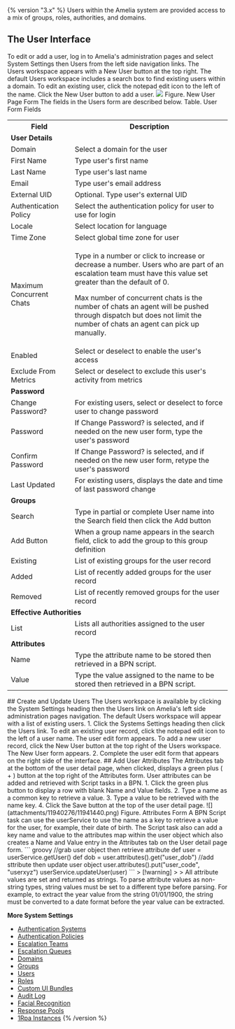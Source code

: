 {% version "3.x" %}
Users within the Amelia system are provided access to a mix of groups, roles, authorities, and domains.
## The User Interface
To edit or add a user, log in to Amelia's administration pages and select System Settings then Users from the left side navigation links. The Users workspace appears with a New User button at the top right.
The default Users workspace includes a search box to find existing users within a domain. To edit an existing user, click the notepad edit icon to the left of the name. Click the New User button to add a user.
![](attachments/11940276/11941432.png)
Figure. New User Page Form
The fields in the Users form are described below.
Table. User Form Fields
<table class="wrapped confluenceTable">
<tbody>
<tr class="header">
<th class="confluenceTh">Field</th>
<th class="confluenceTh">Description</th>
</tr>
&#10;<tr class="odd">
<td colspan="2" class="confluenceTd"><strong>User Details</strong></td>
</tr>
<tr class="even">
<td class="confluenceTd">Domain</td>
<td class="confluenceTd">Select a domain for the user</td>
</tr>
<tr class="odd">
<td class="confluenceTd">First Name</td>
<td class="confluenceTd">Type user's first name</td>
</tr>
<tr class="even">
<td class="confluenceTd">Last Name</td>
<td class="confluenceTd">Type user's last name</td>
</tr>
<tr class="odd">
<td class="confluenceTd">Email</td>
<td class="confluenceTd">Type user's email address</td>
</tr>
<tr class="even">
<td class="confluenceTd">External UID</td>
<td class="confluenceTd">Optional. Type user's external UID</td>
</tr>
<tr class="odd">
<td class="confluenceTd">Authentication Policy</td>
<td class="confluenceTd">Select the authentication policy for user to use for login</td>
</tr>
<tr class="even">
<td class="confluenceTd">Locale</td>
<td class="confluenceTd">Select location for language</td>
</tr>
<tr class="odd">
<td class="confluenceTd">Time Zone</td>
<td class="confluenceTd">Select global time zone for user</td>
</tr>
<tr class="even">
<td class="confluenceTd">Maximum Concurrent Chats</td>
<td class="confluenceTd"><p>Type in a number or click to increase or decrease a number. Users who are part of an escalation team must have this value set greater than the default of 0.</p>
<p>Max number of concurrent chats is the number of chats an agent will be pushed through dispatch but does not limit the number of chats an agent can pick up manually.</p></td>
</tr>
<tr class="odd">
<td class="confluenceTd">Enabled</td>
<td class="confluenceTd">Select or deselect to enable the user's access</td>
</tr>
<tr class="even">
<td class="confluenceTd">Exclude From Metrics</td>
<td class="confluenceTd">Select or deselect to exclude this user's activity from metrics</td>
</tr>
<tr class="odd">
<td colspan="2" class="confluenceTd"><strong>Password</strong></td>
</tr>
<tr class="even">
<td class="confluenceTd">Change Password?</td>
<td class="confluenceTd">For existing users, select or deselect to force user to change password</td>
</tr>
<tr class="odd">
<td class="confluenceTd">Password</td>
<td class="confluenceTd">If Change Password? is selected, and if needed on the new user form, type the user's password</td>
</tr>
<tr class="even">
<td class="confluenceTd">Confirm Password</td>
<td class="confluenceTd">If Change Password? is selected, and if needed on the new user form, retype the user's password</td>
</tr>
<tr class="odd">
<td class="confluenceTd">Last Updated</td>
<td class="confluenceTd">For existing users, displays the date and time of last password change</td>
</tr>
<tr class="even">
<td colspan="2" class="confluenceTd"><strong>Groups</strong></td>
</tr>
<tr class="odd">
<td class="confluenceTd">Search</td>
<td class="confluenceTd">Type in partial or complete User name into the Search field then click the Add button</td>
</tr>
<tr class="even">
<td class="confluenceTd">Add Button</td>
<td class="confluenceTd">When a group name appears in the search field, click to add the group to this group definition</td>
</tr>
<tr class="odd">
<td class="confluenceTd">Existing</td>
<td class="confluenceTd">List of existing groups for the user record</td>
</tr>
<tr class="even">
<td class="confluenceTd">Added</td>
<td class="confluenceTd">List of recently added groups for the user record</td>
</tr>
<tr class="odd">
<td class="confluenceTd">Removed</td>
<td class="confluenceTd">List of recently removed groups for the user record</td>
</tr>
<tr class="even">
<td colspan="2" class="confluenceTd"><strong>Effective Authorities</strong></td>
</tr>
<tr class="odd">
<td class="confluenceTd">List</td>
<td class="confluenceTd">Lists all authorities assigned to the user record</td>
</tr>
<tr class="even">
<td colspan="2" class="confluenceTd"><strong>Attributes</strong></td>
</tr>
<tr class="odd">
<td class="confluenceTd">Name</td>
<td class="confluenceTd">Type the attribute name to be stored then retrieved in a BPN script.</td>
</tr>
<tr class="even">
<td class="confluenceTd">Value</td>
<td class="confluenceTd">Type the value assigned to the name to be stored then retrieved in a BPN script.</td>
</tr>
</tbody>
</table>
## Create and Update Users
The Users workspace is available by clicking the System Settings heading then the Users link on Amelia's left side administration pages navigation. The default Users workspace will appear with a list of existing users.
1.  Click the Systems Settings heading then click the Users link.  
    To edit an existing user record, click the notepad edit icon to the left of a user name. The user edit form appears.  
    To add a new user record, click the New User button at the top right of the Users workspace. The New User form appears.
2.  Complete the user edit form that appears on the right side of the interface.
## Add User Attributes
The Attributes tab at the bottom of the user detail page, when clicked, displays a green plus ( + ) button at the top right of the Attributes form. User attributes can be added and retrieved with Script tasks in a BPN.
1.  Click the green plus button to display a row with blank Name and Value fields.
2.  Type a name as a common key to retrieve a value.
3.  Type a value to be retrieved with the name key.
4.  Click the Save button at the top of the user detail page.
![](attachments/11940276/11941440.png)
Figure. Attributes Form
A BPN Script task can use the userService to use the name as a key to retrieve a value for the user, for example, their date of birth. The Script task also can add a key name and value to the attributes map within the user object which also creates a Name and Value entry in the Attributes tab on the User detail page form.
``` groovy
//grab user object then retrieve attribute
def user = userService.getUser()
def dob = user.attributes().get("user_dob")
//add sttribute then update user object
user.attributes().put("user_code", "userxyz")
userService.updateUser(user)
```
> [!warning]  
>
> All attribute values are set and returned as strings. To parse attribute values as non-string types, string values must be set to a different type before parsing. For example, to extract the year value from the string 01/01/1900, the string must be converted to a date format before the year value can be extracted.

**More System Settings**
-   [Authentication Systems](Authentication%20Systems)
-   [Authentication Policies](Authentication%20Policies)
-   [Escalation Teams](Escalation%20Teams)
-   [Escalation Queues](Escalation%20Queues)
-   [Domains](Domains)
-   [Groups](Groups)
-   [Users](Users)
-   [Roles](Roles)
-   [Custom UI Bundles](Custom%20UI%20Bundles)
-   [Audit Log](Audit%20Log)
-   [Facial Recognition](Facial%20Recognition)
-   [Response Pools](Response%20Pools)
-   [1Rpa Instances](1Rpa%20Instances)
{% /version %}
